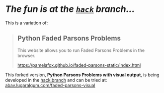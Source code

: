 # ***The fun is at the [`hack`](https://github.com/villares/faded-parsons-visual/blob/hack/README.md) branch...***

This is a variation of:
> ## Python Faded Parsons Problems
> 
> This website allows you to run Faded Parsons Problems in the browser.
>
> https://pamelafox.github.io/faded-parsons-static/index.html

This forked version, **Python Parsons Problems with visual output**,  is being developed in the [hack branch](https://github.com/villares/faded-parsons-visual/blob/hack/README.md) and can be tried at: [abav.lugaralgum.com/faded-parsons-visual](https://abav.lugaralgum.com/faded-parsons-visual)
